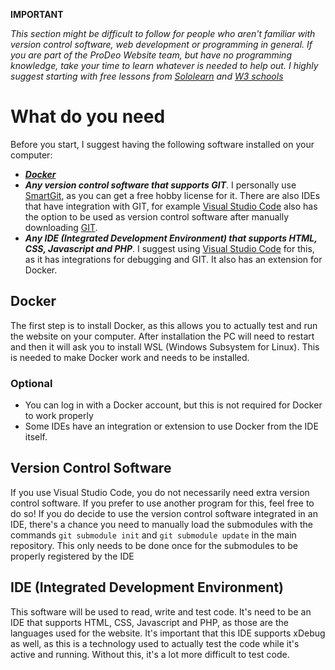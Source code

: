 **IMPORTANT**

*This section might be difficult to follow for people who aren't familiar with version control software, web development or programming in general. If you are part of the ProDeo Website team, but have no programming knowledge, take your time to learn whatever is needed to help out. I highly suggest starting with free lessons from [Sololearn](https://www.sololearn.com/) and [W3 schools](https://www.w3schools.com/)* 

# What do you need
Before you start, I suggest having the following software installed on your computer:
* ***[Docker](https://www.docker.com/)***
* ***Any version control software that supports GIT***. I personally use [SmartGit](https://www.syntevo.com/smartgit/), as you can get a free hobby license for it. There are also IDEs that have integration with GIT, for example [Visual Studio Code](https://code.visualstudio.com/) also has the option to be used as version control software after manually downloading [GIT](https://git-scm.com/downloads).
* ***Any IDE (**I**ntegrated **D**evelopment **E**nvironment) that supports HTML, CSS, Javascript and PHP***. I suggest using [Visual Studio Code](https://code.visualstudio.com/) for this, as it has integrations for debugging and GIT. It also has an extension for Docker.

## Docker
The first step is to install Docker, as this allows you to actually test and run the website on your computer. After installation the PC will need to restart and then it will ask you to install WSL (Windows Subsystem for Linux). This is needed to make Docker work and needs to be installed. 

### Optional
- You can log in with a Docker account, but this is not required for Docker to work properly
- Some IDEs have an integration or extension to use Docker from the IDE itself. 

## Version Control Software
If you use Visual Studio Code, you do not necessarily need extra version control software. If you prefer to use another program for this, feel free to do so! If you do decide to use the version control software integrated in an IDE, there's a chance you need to manually load the submodules with the commands `git submodule init` and `git submodule update` in the main repository. This only needs to be done once for the submodules to be properly registered by the IDE

## IDE (**I**ntegrated **D**evelopment **E**nvironment)
This software will be used to read, write and test code. It's need to be an IDE that supports HTML, CSS, Javascript and PHP, as those are the languages used for the website. It's important that this IDE supports xDebug as well, as this is a technology used to actually test the code while it's active and running. Without this, it's a lot more difficult to test code.
